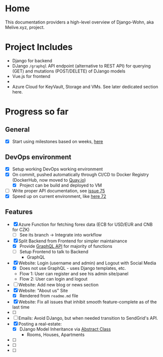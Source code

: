 # Home

This documentation providers a high-level overview of Django-Wohn, aka Melive.xyz, project.

# Project Includes

- Django for backend
- DJango `/graphql` API endpoint (alternative to REST API) for querying (GET) and mutations (POST/DELETE) of DJango models 
- Vue.js for frontend
- 
- Azure Cloud for KeyVault, Storage and VMs. See later dedicated section here.


# Progress so far

## General

- [x] Start using milestones based on weeks, [here](https://github.com/dmpe/django-wohn/milestone)

## DevOps environment
- [x] Setup working DevOps working environment
- [x] On commit, pushed automatically through CI/CD to Docker Registry (DockerHub, now moved to [Quay.io](https://quay.io/user/dmpe))
  - [x] Project can be build and deployed to VM
- [ ] Write proper API documentation, see [issue 75](https://github.com/dmpe/django-wohn/issues/75)
- [x] Speed up on current environment, like [here 72](https://github.com/dmpe/django-wohn/issues/72)

## Features

- [x] Azure Function for fetching forex data (ECB for USD/EUR and CNB for CZK)
  - [ ] See its branch -> Integrate into workflow

- [x] Split Backend from Frontend for simpler maintainance
    - [x] Provide [GraphQL API](https://github.com/dmpe/django-wohn/issues/54) for majority of functions
    - [ ] Setup Frontend to talk to Backend
       - GraphQL
- [x] Website: Login (username and admin) and Logout with Social Media
  - [x] Does not use GraphQL - uses Django templates, etc.
  - Flow 1: User can register and see his admin site/panel
  - Flow 2: User can login and logout
- [ ] Website: Add new blog or news section
- [x] Website: "About us" Site
    - [x] Rendered from `readme.md` file
- [x] Website: Fix all issues that inhibit smooth feature-complete as of the last time
- [ ]
- [ ] Emails: Avoid DJango, but when needed transition to SendGrid's API.
- [x] Posting a real-estate:
    - [x] DJango Model Inheritance via [Abstract Class](https://docs.djangoproject.com/en/2.2/topics/db/models/#model-inheritance)
        - Rooms, Houses, Apartments
- [ ]
- [ ]
- [ ]

